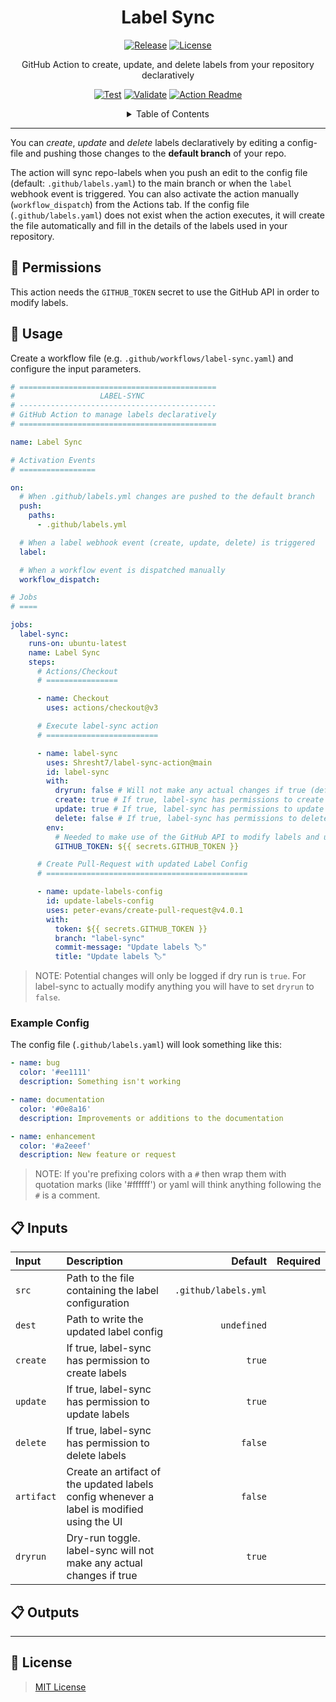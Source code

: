 <!-- ========== -->
<!-- LABEL SYNC -->
<!-- ========== -->

<h1 align='center'>Label Sync</h1>

<!-- REPOSITORY BADGES -->
<!-- ================= -->

<div align='center'>

[![Release](https://img.shields.io/github/v/release/Shresht7/label-sync-action?style=for-the-badge)](https://github.com/Shresht7/label-sync-action/releases)
[![License](https://img.shields.io/github/license/Shresht7/label-sync-action?style=for-the-badge)](./LICENSE)

</div>

<!-- DESCRIPTION -->
<!-- =========== -->

<p align='center'>
<!-- slot: description -->
GitHub Action to create, update, and delete labels from your repository declaratively
<!-- /slot -->
</p>

<!-- WORKFLOW BADGES -->
<!-- =============== -->

<div align='center'>

[![Test](https://github.com/Shresht7/label-sync-action/actions/workflows/test.yml/badge.svg)](https://github.com/Shresht7/label-sync-action/actions/workflows/test.yml)
[![Validate](https://github.com/Shresht7/label-sync-action/actions/workflows/validate.yml/badge.svg)](https://github.com/Shresht7/label-sync-action/actions/workflows/validate.yml)
[![Action Readme](https://github.com/Shresht7/label-sync-action/actions/workflows/action-readme.yml/badge.svg)](https://github.com/Shresht7/label-sync-action/actions/workflows/action-readme.yml)

</div>

<!-- TABLE OF CONTENTS -->
<!-- ================= -->

<details>

<summary align='center'>Table of Contents</summary>

- [📑 Permissions](#-permissions)
- [📖 Usage](#-usage)
  - [Example Config](#example-config)
- [� Inputs](#-inputs)
- [📋 Outputs](#-outputs)
- [📑 License](#-license)

</details>

---

You can _create_, _update_ and _delete_ labels declaratively by editing a config-file and pushing those changes to the **default branch** of your repo.

The action will sync repo-labels when you push an edit to the config file (default: `.github/labels.yaml`) to the main branch or when the `label` webhook event is triggered. You can also activate the action manually (`workflow_dispatch`) from the Actions tab.
If the config file (`.github/labels.yaml`) does not exist when the action executes, it will create the file automatically and fill in the details of the labels used in your repository.

## 📑 Permissions

This action needs the `GITHUB_TOKEN` secret to use the GitHub API in order to modify labels.

## 📖 Usage

Create a workflow file (e.g. `.github/workflows/label-sync.yaml`) and configure the input parameters.

<!-- slot: example,  prepend: ```yaml, append: ``` -->
```yaml
# ============================================
#                   LABEL-SYNC
# --------------------------------------------
# GitHub Action to manage labels declaratively
# ============================================

name: Label Sync

# Activation Events
# =================

on:
  # When .github/labels.yml changes are pushed to the default branch
  push:
    paths:
      - .github/labels.yml

  # When a label webhook event (create, update, delete) is triggered
  label:

  # When a workflow event is dispatched manually
  workflow_dispatch:

# Jobs
# ====

jobs:
  label-sync:
    runs-on: ubuntu-latest
    name: Label Sync
    steps:
      # Actions/Checkout
      # ================

      - name: Checkout
        uses: actions/checkout@v3

      # Execute label-sync action
      # =========================

      - name: label-sync
        uses: Shresht7/label-sync-action@main
        id: label-sync
        with:
          dryrun: false # Will not make any actual changes if true (default: true)
          create: true # If true, label-sync has permissions to create labels (default: true)
          update: true # If true, label-sync has permissions to update labels (default: true)
          delete: false # If true, label-sync has permissions to delete labels (default: false)
        env:
          # Needed to make use of the GitHub API to modify labels and update .github/labels.yml file
          GITHUB_TOKEN: ${{ secrets.GITHUB_TOKEN }}

      # Create Pull-Request with updated Label Config
      # =============================================

      - name: update-labels-config
        id: update-labels-config
        uses: peter-evans/create-pull-request@v4.0.1
        with:
          token: ${{ secrets.GITHUB_TOKEN }}
          branch: "label-sync"
          commit-message: "Update labels 🏷"
          title: "Update labels 🏷"

```
<!-- /slot -->

> NOTE: Potential changes will only be logged if dry run is `true`. For label-sync to actually modify anything you will have to set `dryrun` to `false`.

### Example Config

The config file (`.github/labels.yaml`) will look something like this:

```yaml
- name: bug
  color: '#ee1111'
  description: Something isn't working

- name: documentation
  color: '#0e8a16'
  description: Improvements or additions to the documentation

- name: enhancement
  color: '#a2eeef'
  description: New feature or request

```

> NOTE: If you're prefixing colors with a `#` then wrap them with quotation marks (like '#ffffff') or yaml will think anything following the `#` is a comment.

## 📋 Inputs

<!-- slot: inputs -->
| Input      | Description                                                                               |              Default | Required |
| :--------- | :---------------------------------------------------------------------------------------- | -------------------: | :------: |
| `src`      | Path to the file containing the label configuration                                       | `.github/labels.yml` |          |
| `dest`     | Path to write the updated label config                                                    |          `undefined` |          |
| `create`   | If true, label-sync has permission to create labels                                       |               `true` |          |
| `update`   | If true, label-sync has permission to update labels                                       |               `true` |          |
| `delete`   | If true, label-sync has permission to delete labels                                       |              `false` |          |
| `artifact` | Create an artifact of the updated labels config whenever a label is modified using the UI |              `false` |          |
| `dryrun`   | Dry-run toggle. label-sync will not make any actual changes if true                       |               `true` |          |
<!-- /slot -->

## 📋 Outputs

<!-- slot: outputs -->

<!-- /slot -->

---

## 📑 License

> [MIT License](./LICENSE)